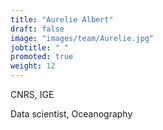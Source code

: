 ```yaml
---
title: "Aurelie Albert"
draft: false
image: "images/team/Aurelie.jpg"
jobtitle: " "
promoted: true
weight: 12
---
```


CNRS, IGE

Data scientist, Oceanography

